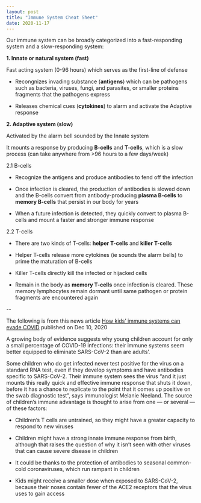 ```yaml
---
layout: post
title: "Immune System Cheat Sheet"
date: 2020-11-17
---
```


Our immune system can be broadly categorized into a fast-responding system and a slow-responding system:

**1. Innate or natural system (fast)**

Fast acting system (0-96 hours) which serves as the first-line of defense
* Recongnizes invading substance (**antigens**) which can be pathogens such as bacteria, viruses, fungi, and parasites, or smaller proteins fragments that the pathogens express

* Releases chemical cues (**cytokines**) to alarm and activate the Adaptive response

    
**2. Adaptive system (slow)**

Activated by the alarm bell sounded by the Innate system

It mounts a response by producing **B-cells** and **T-cells**, which is a slow process (can take anywhere from >96 hours to a few days/week)

2.1 B-cells

* Recognize the antigens and produce antibodies to fend off the infection

* Once infection is cleared, the production of antibodies is slowed down and the B-cells convert from antibody-producing **plasma B-cells** to **memory B-cells** that persist in our body for years

* When a future infection is detected, they quickly convert to plasma B-cells and mount a faster and stronger immune response
    
2.2 T-cells

* There are two kinds of T-cells: **helper T-cells** and **killer T-cells**

* Helper T-cells release more cytokines (ie sounds the alarm bells) to prime the maturation of B-cells

* Killer T-cells directly kill the infected or hijacked cells

* Remain in the body as **memory T-cells** once infection is cleared. These memory lymphocytes remain dormant until same pathogen or protein fragments are encountered again

--

The following is from this news article [How kids’ immune systems can evade COVID](https://www.nature.com/articles/d41586-020-03496-7?utm_source=Nature+Briefing&utm_campaign=36e01a006c-briefing-dy-20201210&utm_medium=email&utm_term=0_c9dfd39373-36e01a006c-44050045) published on Dec 10, 2020

A growing body of evidence suggests why young children account for only a small percentage of COVID-19 infections: their immune systems seem better equipped to eliminate SARS-CoV-2 than are adults’. 

Some children who do get infected never test positive for the virus on a standard RNA test, even if they develop symptoms and have antibodies specific to SARS-CoV-2. 
Their immune system sees the virus “and it just mounts this really quick and effective immune response that shuts it down, before it has a chance to replicate to the point that it comes up positive on the swab diagnostic test”, says immunologist Melanie Neeland. 
The source of children’s immune advantage is thought to arise from one — or several — of these factors:

* Children’s T cells are untrained, so they might have a greater capacity to respond to new viruses

* Children might have a strong innate immune response from birth, although that raises the question of why it isn’t seen with other viruses that can cause severe disease in children

* It could be thanks to the protection of antibodies to seasonal common-cold coronaviruses, which run rampant in children

* Kids might receive a smaller dose when exposed to SARS-CoV-2, because their noses contain fewer of the ACE2 receptors that the virus uses to gain access
